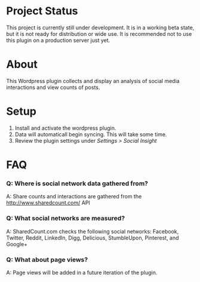 # Project Status

This project is currently still under development.  It is in a working beta state, but it is not ready for distribution or wide use. It is recommended not to use this plugin on a production server just yet. 

# About

This Wordpress plugin collects and display an analysis of social media interactions and view counts of posts.

# Setup

1. Install and activate the wordpress plugin.
2. Data will automaticall begin syncing. This will take some time. 
3. Review the plugin settings under *Settings > Social Insight*

# FAQ

### Q: Where is social network data gathered from?

A: Share counts and interactions are gathered from the http://www.sharedcount.com/ API

### Q: What social networks are measured?

A: SharedCount.com checks the following social networks: Facebook, Twitter, Reddit, LinkedIn, Digg, Delicious, StumbleUpon, Pinterest, and Google+

### Q: What about page views?

A: Page views will be added in a future iteration of the plugin. 